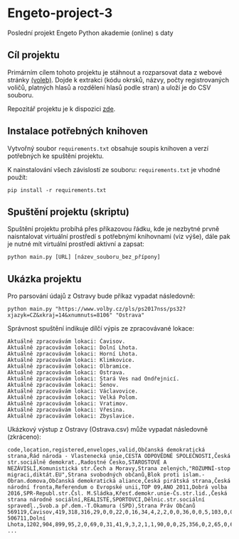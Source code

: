 # Engeto-project-3

Poslední projekt Engeto Python akademie (online) s daty


## Cíl projektu

Primárním cílem tohoto projektu je stáhnout a rozparsovat data z webové stránky [(voleb)](https://www.volby.cz/pls/ps2017nss/ps3?xjazyk=CZ). Dojde k extrakci (kódu okrsků, názvy, počty registrovaných voličů, platných hlasů a rozdělení hlasů podle stran) a uloží je do CSV souboru. 

Repozitář projektu je k dispozici [zde](https://github.com/xhorva04/Engeto-project-3).


## Instalace potřebných knihoven
Vytvořný soubor `requirements.txt` obsahuje soupis knihoven a verzí potřebných ke spuštění projektu.

K nainstalování všech závislostí ze souboru: `requirements.txt` je vhodné použít:

`pip install -r requirements.txt`

## Spuštění projektu (skriptu)
Spuštění projektu probíhá přes příkazovou řádku, kde je nezbytné prvně naisntalovat virtuální prostředí s potřebnýmí knihovnami (viz výše), dále pak je nutné mít virtuální prostředí aktivní a zapsat:

`python main.py [URL] [název_souboru_bez_přípony]`


## Ukázka projektu
Pro parsování údajů z Ostravy bude příkaz vypadat následovně:

`python main.py "https://www.volby.cz/pls/ps2017nss/ps32?xjazyk=CZ&xkraj=14&xnumnuts=8106" "Ostrava"`


Správnost spuštění indikuje dílčí výpis ze zpracovávané lokace:
```
Aktuálně zpracovávám lokaci: Čavisov.
Aktuálně zpracovávám lokaci: Dolní Lhota.
Aktuálně zpracovávám lokaci: Horní Lhota.
Aktuálně zpracovávám lokaci: Klimkovice.
Aktuálně zpracovávám lokaci: Olbramice.
Aktuálně zpracovávám lokaci: Ostrava.
Aktuálně zpracovávám lokaci: Stará Ves nad Ondřejnicí.
Aktuálně zpracovávám lokaci: Šenov.
Aktuálně zpracovávám lokaci: Václavovice.
Aktuálně zpracovávám lokaci: Velká Polom.
Aktuálně zpracovávám lokaci: Vratimov.
Aktuálně zpracovávám lokaci: Vřesina.
Aktuálně zpracovávám lokaci: Zbyslavice.
```

Ukázkový výstup z Ostravy (Ostrava.csv) může vypadat následovně (zkráceno):
```
code,location,registered,envelopes,valid,Občanská demokratická strana,Řád národa - Vlastenecká unie,CESTA ODPOVĚDNÉ SPOLEČNOSTI,Česká str.sociálně demokrat.,Radostné Česko,STAROSTOVÉ A NEZÁVISLÍ,Komunistická str.Čech a Moravy,Strana zelených,"ROZUMNÍ-stop migraci,diktát.EU",Strana svobodných občanů,Blok proti islam.-Obran.domova,Občanská demokratická aliance,Česká pirátská strana,Česká národní fronta,Referendum o Evropské unii,TOP 09,ANO 2011,Dobrá volba 2016,SPR-Republ.str.Čsl. M.Sládka,Křesť.demokr.unie-Čs.str.lid.,Česká strana národně sociální,REALISTÉ,SPORTOVCI,Dělnic.str.sociální spravedl.,Svob.a př.dem.-T.Okamura (SPD),Strana Práv Občanů
569119,Čavisov,419,318,316,29,0,0,22,0,16,34,4,2,2,0,0,36,0,0,5,103,0,0,27,0,1,2,0,29,4
506711,Dolní Lhota,1202,904,899,95,2,0,69,0,31,41,9,3,2,1,1,90,0,0,25,356,0,2,65,0,6,7,0,91,3
...
```